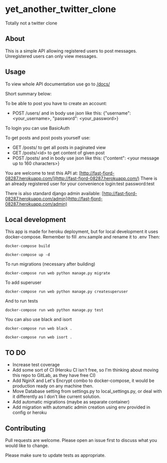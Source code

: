 # yet_another_twitter_clone
Totally not a twitter clone

## About

This is a simple API allowing registered users to post messages.
Unregistered users can only view messages.


## Usage

To view whole API documentation use go to [/docs/](http://fast-fjord-08287.herokuapp.com/docs/)

Short summary below:

To be able to post you have to create an account:
* POST /users/ and in body use json like this: {"username": \<your_username>, "password": \<your_password>}
  
To login you can use BasicAuth

To get posts and post posts yourself use:

* GET /posts/  to get all posts in paginated view
* GET /posts/\<id> to get content of given post
* POST /posts/ and in body use json like this: {"content": \<your message up to 160 characters>}

You are welcome to test this API at: [http://fast-fjord-08287.herokuapp.com/](http://fast-fjord-08287.herokuapp.com/)
There is an already registered user for your convenience login:test password:test

There is also standard django admin available: [http://fast-fjord-08287.herokuapp.com/admin](http://fast-fjord-08287.herokuapp.com/admin)



## Local development

This app is made for heroku deployment, but for local development it uses docker-compose.
Remember to fill .env.sample and rename it to .env
Then:

```docker-compose build```


```docker-compose up -d```

To run migrations (necessary after building)

```docker-compose run web python manage.py migrate```

To add superuser

```docker-compose run web python manage.py createsuperuser```

And to run tests

```docker-compose run web python manage.py test```

You can also use black and isort

```docker-compose run web black .```

```docker-compose run web isort .```


## TO DO
* Increase test coverage
* Add some sort of CI (Heroku CI isn't free, so I'm thinking about moving this repo to GitLab, as they have free CI)
* Add NginX and Let's Encrypt combo to docker-compose, it would be production ready on any machine then.
* Move Database setting from settings.py to local_settings.py, or deal with it differently as I don't like current solution. 
* Add automatic migrations (maybe as separate container)
* Add migration with automatic admin creation using env provided in config or heroku


## Contributing
Pull requests are welcome. Please open an issue first to discuss what you would like to change.

Please make sure to update tests as appropriate.


